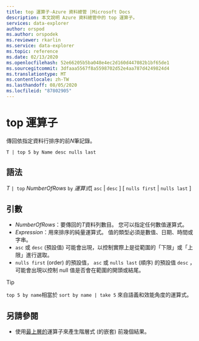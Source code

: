 ```yaml
---
title: top 運算子-Azure 資料總管 |Microsoft Docs
description: 本文說明 Azure 資料總管中的 top 運算子。
services: data-explorer
author: orspod
ms.author: orspodek
ms.reviewer: rkarlin
ms.service: data-explorer
ms.topic: reference
ms.date: 02/13/2020
ms.openlocfilehash: 52e66205b5ba048e4ec2d160d447082b1bf65de1
ms.sourcegitcommit: 3dfaaa5567f8a5598702d52e4aa787d4249824d4
ms.translationtype: MT
ms.contentlocale: zh-TW
ms.lasthandoff: 08/05/2020
ms.locfileid: "87802905"
---
```

# <a name="top-operator"></a>top 運算子

傳回依指定資料行排序的前*N*筆記錄。

```kusto
T | top 5 by Name desc nulls last
```

## <a name="syntax"></a>語法

*T* `| top` *NumberOfRows* `by` *運算式*[ `asc`  |  `desc` ] [ `nulls first`  |  `nulls last` ]

## <a name="arguments"></a>引數

* *NumberOfRows*：要傳回的*T*資料列數目。 您可以指定任何數值運算式。
* *Expression*：用來排序的純量運算式。 值的類型必須是數值、日期、時間或字串。
* `asc` 或 `desc` (預設值) 可能會出現，以控制實際上是從範圍的「下限」或「上限」進行選取。
* `nulls first` (order) 的預設值， `asc` 或 `nulls last` (順序) 的預設值 `desc` ，可能會出現以控制 null 值是否會在範圍的開頭或結尾。

> [!TIP]
> `top 5 by name`相當於 `sort by name | take 5` 來自語義和效能角度的運算式。

## <a name="see-also"></a>另請參閱 

* 使用[最上層的](topnestedoperator.md)運算子來產生階層式 (的嵌套) 前幾個結果。
